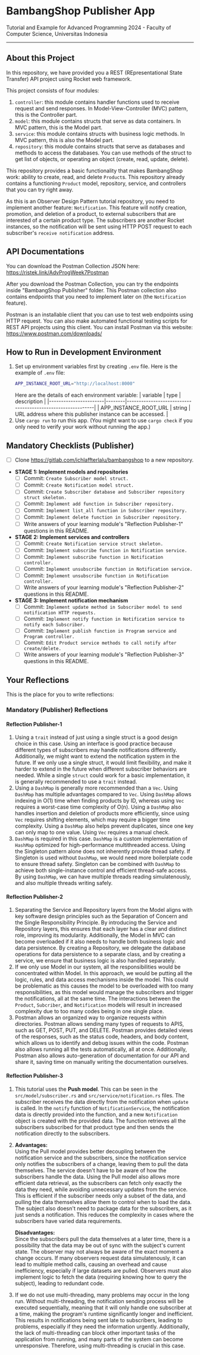 # BambangShop Publisher App
Tutorial and Example for Advanced Programming 2024 - Faculty of Computer Science, Universitas Indonesia

---

## About this Project
In this repository, we have provided you a REST (REpresentational State Transfer) API project using Rocket web framework.

This project consists of four modules:
1.  `controller`: this module contains handler functions used to receive request and send responses.
    In Model-View-Controller (MVC) pattern, this is the Controller part.
2.  `model`: this module contains structs that serve as data containers.
    In MVC pattern, this is the Model part.
3.  `service`: this module contains structs with business logic methods.
    In MVC pattern, this is also the Model part.
4.  `repository`: this module contains structs that serve as databases and methods to access the databases.
    You can use methods of the struct to get list of objects, or operating an object (create, read, update, delete).

This repository provides a basic functionality that makes BambangShop work: ability to create, read, and delete `Product`s.
This repository already contains a functioning `Product` model, repository, service, and controllers that you can try right away.

As this is an Observer Design Pattern tutorial repository, you need to implement another feature: `Notification`.
This feature will notify creation, promotion, and deletion of a product, to external subscribers that are interested of a certain product type.
The subscribers are another Rocket instances, so the notification will be sent using HTTP POST request to each subscriber's `receive notification` address.

## API Documentations

You can download the Postman Collection JSON here: https://ristek.link/AdvProgWeek7Postman

After you download the Postman Collection, you can try the endpoints inside "BambangShop Publisher" folder.
This Postman collection also contains endpoints that you need to implement later on (the `Notification` feature).

Postman is an installable client that you can use to test web endpoints using HTTP request.
You can also make automated functional testing scripts for REST API projects using this client.
You can install Postman via this website: https://www.postman.com/downloads/

## How to Run in Development Environment
1.  Set up environment variables first by creating `.env` file.
    Here is the example of `.env` file:
    ```bash
    APP_INSTANCE_ROOT_URL="http://localhost:8000"
    ```
    Here are the details of each environment variable:
    | variable              | type   | description                                                |
    |-----------------------|--------|------------------------------------------------------------|
    | APP_INSTANCE_ROOT_URL | string | URL address where this publisher instance can be accessed. |
2.  Use `cargo run` to run this app.
    (You might want to use `cargo check` if you only need to verify your work without running the app.)

## Mandatory Checklists (Publisher)
-   [ ] Clone https://gitlab.com/ichlaffterlalu/bambangshop to a new repository.
-   **STAGE 1: Implement models and repositories**
    -   [ ] Commit: `Create Subscriber model struct.`
    -   [ ] Commit: `Create Notification model struct.`
    -   [ ] Commit: `Create Subscriber database and Subscriber repository struct skeleton.`
    -   [ ] Commit: `Implement add function in Subscriber repository.`
    -   [ ] Commit: `Implement list_all function in Subscriber repository.`
    -   [ ] Commit: `Implement delete function in Subscriber repository.`
    -   [ ] Write answers of your learning module's "Reflection Publisher-1" questions in this README.
-   **STAGE 2: Implement services and controllers**
    -   [ ] Commit: `Create Notification service struct skeleton.`
    -   [ ] Commit: `Implement subscribe function in Notification service.`
    -   [ ] Commit: `Implement subscribe function in Notification controller.`
    -   [ ] Commit: `Implement unsubscribe function in Notification service.`
    -   [ ] Commit: `Implement unsubscribe function in Notification controller.`
    -   [ ] Write answers of your learning module's "Reflection Publisher-2" questions in this README.
-   **STAGE 3: Implement notification mechanism**
    -   [ ] Commit: `Implement update method in Subscriber model to send notification HTTP requests.`
    -   [ ] Commit: `Implement notify function in Notification service to notify each Subscriber.`
    -   [ ] Commit: `Implement publish function in Program service and Program controller.`
    -   [ ] Commit: `Edit Product service methods to call notify after create/delete.`
    -   [ ] Write answers of your learning module's "Reflection Publisher-3" questions in this README.

## Your Reflections
This is the place for you to write reflections:

### Mandatory (Publisher) Reflections

#### Reflection Publisher-1
1. Using a `trait` instead of just using a single struct is a good design choice in this case. Using an interface is good practice because different types of subscribers may handle notifications differently. Additionally, we might want to extend the notification system in the future. If we only use a single struct, it would limit flexibility, and make it harder to extend in the future when different subscriber behaviors are needed. While a single `struct` could work for a basic implementation, it is generally recommended to use a `trait` instead.
2. Using a `DashMap` is generally more recommended than a `Vec`. Using `DashMap` has multiple advantages compared to `Vec`. Using `DashMap` allows indexing in O(1) time when finding products by ID, whereas using `Vec` requires a worst-case time complexity of O(n). Using a `DashMap` also handles insertion and deletion of products more efficiently, since using `Vec` requires shifting elements, which may require a bigger time complexity. Using a `DashMap` also helps prevent duplicates, since one key can only map to one value. Using `Vec` requires a manual check.
3. `DashMap` is required in this case. `DashMap` is a custom implementation of `HashMap` optimized for high-performance multithreaded access. Using the Singleton pattern alone does not inherently provide thread safety. If Singleton is used without `DashMap`, we would need more boilerplate code to ensure thread safety. Singleton can be combined with `DashMap` to achieve both single-instance control and efficient thread-safe access. By using `DashMap`, we can have multiple threads reading simulatenously, and also multiple threads writing safely.

#### Reflection Publisher-2
1. Separating the Service and Repository layers from the Model aligns with key software design principles such as the Separation of Concern and the Single Responsibility Principle. By introducing the Service and Repository layers, this ensures that each layer has a clear and distinct role, improving its modularity. Additionally, the Model in MVC can become overloaded if it also needs to handle both business logic and data persistence. By creating a Repository, we delegate the database operations for data persistence to a separate class, and by creating a service, we ensure that business logic is also handled separately.
2. If we only use Model in our system, all the responsibilities would be concentrated within Model. In this approach, we would be putting all the logic, rules, and data access mechanisms inside the model. This could be problematic as this causes the model to be overloaded with too many responsibilities, as this model would manage the subscribers and trigger the notifications, all at the same time. The interactions between the `Product`, `Subcriber`, and `Notification` models will result in increased complexity due to too many codes being in one single place.
3. Postman allows an organized way to organize requests within directories. Postman allows sending many types of requests to APIS, such as GET, POST, PUT, and DELETE. Postman provides detailed views of the responses, such as the status code, headers, and body content, which allows us to identify and debug issues within the code. Postman also allows running all the tests automatically, all at once. Additionally, Postman also allows auto-generation of documentation for our API and share it, saving time on manually writing the documentation ourselves.

#### Reflection Publisher-3
1. This tutorial uses the **Push model**. This can be seen in the `src/model/subscriber.rs` and `src/service/notification.rs` files. The subscriber receives the data directly from the notification when `update` is called. In the `notify` function of `NotificationService`, the notification data is directly provided into the function, and a new `Notification` object is created with the provided data. The function retrieves all the subscribers subscribed for that product type and then sends the notification directly to the subscribers.
2. **Advantages:**  
   Using the Pull model provides better decoupling between the notification service and the subscribers, since the notification service only notifies the subscribers of a change, leaving them to pull the data themselves. The service doesn't have to be aware of how the subscribers handle the data. Using the Pull model also allows more efficient data retrieval, as the subscribers can fetch only exactly the data they need, while avoiding unnecessary updates from the service. This is efficient if the subscriber needs only a subset of the data, and pulling the data themselves allow them to control when to load the data. The subject also doesn't need to package data for the subscribers, as it just sends a notification. This reduces the complexity in cases where the subscribers have varied data requirements.  

   **Disadvantages:**  
   Since the subscribers pull the data themselves at a later time, there is a possibility that the data may be out of sync with the subject's current state. The observer may not always be aware of the exact moment a change occurs. If many observers request data simulatenously, it can lead to multiple method calls, causing an overhead and cause inefficiency, especially if large datasets are pulled. Observers must also implement logic to fetch the data (requiring knowing how to query the subject), leading to redundant code.
3. If we do not use multi-threading, many problems may occur in the long run. Without multi-threading, the notification sending process will be executed sequentially, meaning that it will only handle one subscriber at a time, making the program's runtime significantly longer and inefficient. This results in notifications being sent late to subscribers, leading to problems, especially if they need the information urgently. Additionally, the lack of multi-threading can block other important tasks of the application from running, and many parts of the system can become unresponsive. Therefore, using multi-threading is crucial in this case.
